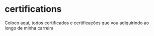 # certifications
Coloco aqui, todos certificados e certificações que vou adiquirindo ao longo de minha carreira
